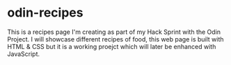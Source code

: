 # odin-recipes
This is a recipes page I'm creating as part of my Hack Sprint with the Odin Project. I will showcase different recipes of food, this web page is built with HTML &amp; CSS but it is a working proejct which will later be enhanced with JavaScript.
